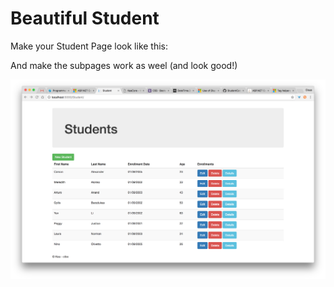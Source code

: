 # Beautiful Student

Make your Student Page look like this:    

And make the subpages work as weel (and look good!)

![SytudentsPage](./img/StudentsScreenShot.png)

